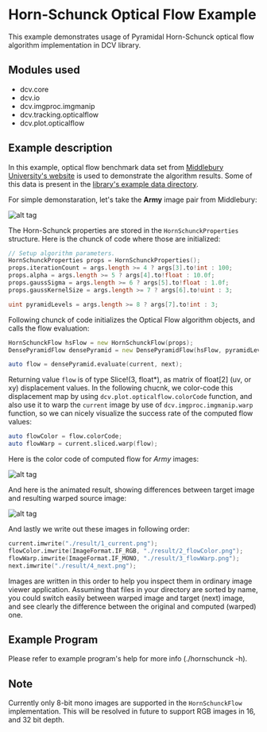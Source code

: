 # Horn-Schunck Optical Flow Example


This example demonstrates usage of Pyramidal Horn-Schunck optical flow algorithm implementation in DCV library.


## Modules used
* dcv.core
* dcv.io
* dcv.imgproc.imgmanip
* dcv.tracking.opticalflow
* dcv.plot.opticalflow

## Example description

In this example, optical flow benchmark data set from [Middlebury University's website](http://vision.middlebury.edu/flow/data/) 
is used to demonstrate the algorithm results. Some of this data is present in the 
[library's example data directory](https://github.com/libmir/dcv/tree/master/examples/data/optflow).

For simple demonstaration, let's take the **Army** image pair from Middlebury:

![alt tag](https://github.com/libmir/dcv/blob/master/examples/tracking/hornschunck/result/0_army_example.gif)

The Horn-Schunck properties are stored in the `HornSchunckProperties` structure. Here is the chunck of code
where those are initialized:

```d
// Setup algorithm parameters.
HornSchunckProperties props = HornSchunckProperties();
props.iterationCount = args.length >= 4 ? args[3].to!int : 100;
props.alpha = args.length >= 5 ? args[4].to!float : 10.0f;
props.gaussSigma = args.length >= 6 ? args[5].to!float : 1.0f;
props.gaussKernelSize = args.length >= 7 ? args[6].to!uint : 3;

uint pyramidLevels = args.length >= 8 ? args[7].to!int : 3;

```

Following chunck of code initializes the Optical Flow algorithm objects, and calls the flow evaluation:
```d
HornSchunckFlow hsFlow = new HornSchunckFlow(props);
DensePyramidFlow densePyramid = new DensePyramidFlow(hsFlow, pyramidLevels); 

auto flow = densePyramid.evaluate(current, next);
 ```

Returning value `flow` is of type Slice!(3, float*), as matrix of float[2] (uv, or xy) displacement values. 
In the following chucnk, we color-code this displacement map by using `dcv.plot.opticalflow.colorCode` function, 
and also use it to warp the `current` image by use of `dcv.imgproc.imgmanip.warp` function,
so we can nicely visualize the success rate of the computed flow values:

```d
auto flowColor = flow.colorCode;
auto flowWarp = current.sliced.warp(flow);
```

Here is the color code of computed flow for *Army* images:

![alt tag](https://github.com/libmir/dcv/blob/master/examples/tracking/hornschunck/result/2_flowColor.png)

And here is the animated result, showing differences between target image and resulting warped source image:

![alt tag](https://github.com/libmir/dcv/blob/master/examples/tracking/hornschunck/result/5_flowWarp.gif)

And lastly we write out these images in following order:

```d
current.imwrite("./result/1_current.png");
flowColor.imwrite(ImageFormat.IF_RGB, "./result/2_flowColor.png");
flowWarp.imwrite(ImageFormat.IF_MONO, "./result/3_flowWarp.png");
next.imwrite("./result/4_next.png");
```

Images are written in this order to help you inspect them in ordinary image viewer application. Assuming that
files in your directory are sorted by name, you could switch easily between warped image and target (next) image, 
and see clearly the difference between the original and computed (warped) one.

## Example Program

Please refer to example program's help for more info (./hornschunck -h).

## Note

Currently only 8-bit mono images are supported in the `HornSchunckFlow` implementation. This will be resolved in
future to support RGB images in 16, and 32 bit depth.



